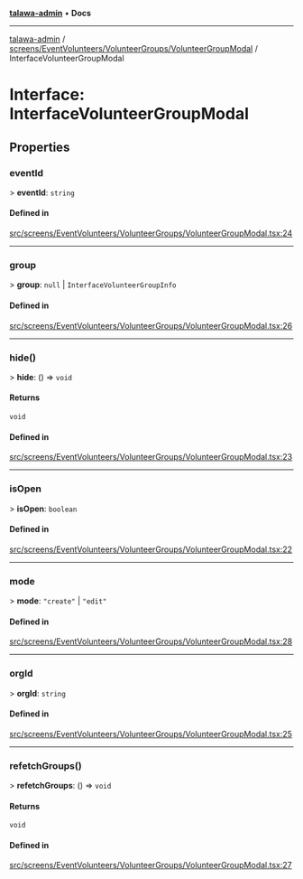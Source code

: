[**talawa-admin**](../../../../../README.md) • **Docs**

***

[talawa-admin](../../../../../modules.md) / [screens/EventVolunteers/VolunteerGroups/VolunteerGroupModal](../README.md) / InterfaceVolunteerGroupModal

# Interface: InterfaceVolunteerGroupModal

## Properties

### eventId

\> **eventId**: `string`

#### Defined in

[src/screens/EventVolunteers/VolunteerGroups/VolunteerGroupModal.tsx:24](https://github.com/PalisadoesFoundation/talawa-admin/blob/084ac7e92dede9766b77e75cf296f40165965140/src/screens/EventVolunteers/VolunteerGroups/VolunteerGroupModal.tsx#L24)

***

### group

\> **group**: `null` \| `InterfaceVolunteerGroupInfo`

#### Defined in

[src/screens/EventVolunteers/VolunteerGroups/VolunteerGroupModal.tsx:26](https://github.com/PalisadoesFoundation/talawa-admin/blob/084ac7e92dede9766b77e75cf296f40165965140/src/screens/EventVolunteers/VolunteerGroups/VolunteerGroupModal.tsx#L26)

***

### hide()

\> **hide**: () =\> `void`

#### Returns

`void`

#### Defined in

[src/screens/EventVolunteers/VolunteerGroups/VolunteerGroupModal.tsx:23](https://github.com/PalisadoesFoundation/talawa-admin/blob/084ac7e92dede9766b77e75cf296f40165965140/src/screens/EventVolunteers/VolunteerGroups/VolunteerGroupModal.tsx#L23)

***

### isOpen

\> **isOpen**: `boolean`

#### Defined in

[src/screens/EventVolunteers/VolunteerGroups/VolunteerGroupModal.tsx:22](https://github.com/PalisadoesFoundation/talawa-admin/blob/084ac7e92dede9766b77e75cf296f40165965140/src/screens/EventVolunteers/VolunteerGroups/VolunteerGroupModal.tsx#L22)

***

### mode

\> **mode**: `"create"` \| `"edit"`

#### Defined in

[src/screens/EventVolunteers/VolunteerGroups/VolunteerGroupModal.tsx:28](https://github.com/PalisadoesFoundation/talawa-admin/blob/084ac7e92dede9766b77e75cf296f40165965140/src/screens/EventVolunteers/VolunteerGroups/VolunteerGroupModal.tsx#L28)

***

### orgId

\> **orgId**: `string`

#### Defined in

[src/screens/EventVolunteers/VolunteerGroups/VolunteerGroupModal.tsx:25](https://github.com/PalisadoesFoundation/talawa-admin/blob/084ac7e92dede9766b77e75cf296f40165965140/src/screens/EventVolunteers/VolunteerGroups/VolunteerGroupModal.tsx#L25)

***

### refetchGroups()

\> **refetchGroups**: () =\> `void`

#### Returns

`void`

#### Defined in

[src/screens/EventVolunteers/VolunteerGroups/VolunteerGroupModal.tsx:27](https://github.com/PalisadoesFoundation/talawa-admin/blob/084ac7e92dede9766b77e75cf296f40165965140/src/screens/EventVolunteers/VolunteerGroups/VolunteerGroupModal.tsx#L27)
